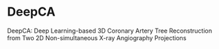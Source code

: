 # DeepCA
DeepCA: Deep Learning-based 3D Coronary Artery Tree Reconstruction from Two 2D Non-simultaneous X-ray Angiography Projections
